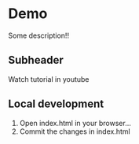 # Demo

Some description!!

## Subheader

Watch tutorial in youtube

## Local development

1. Open index.html in your browser...
2. Commit the changes in index.html